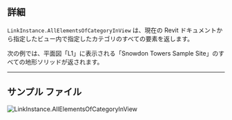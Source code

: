 ## 詳細
`LinkInstance.AllElementsOfCategoryInView` は、現在の Revit ドキュメントから指定したビュー内で指定したカテゴリのすべての要素を返します。

次の例では、平面図「L1」に表示される「Snowdon Towers Sample Site」のすべての地形ソリッドが返されます。
___
## サンプル ファイル

![LinkInstance.AllElementsOfCategoryInView](./Revit.Elements.LinkInstance.AllElementsOfCategoryInView_img.jpg)
